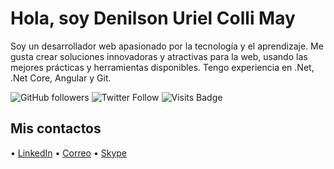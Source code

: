 # Hola, soy Denilson Uriel Colli May

Soy un desarrollador web apasionado por la tecnología y el aprendizaje. Me gusta crear soluciones innovadoras y atractivas para la web, usando las mejores prácticas y herramientas disponibles. Tengo experiencia en .Net, .Net Core, Angular y Git.

![GitHub followers](https://img.shields.io/github/followers/juanperez?style=social) ![Twitter Follow](https://img.shields.io/twitter/follow/juanperez?style=social) ![Visits Badge](https://badges.pufler.dev/visits/juanperez/juanperez)

## Mis contactos

•  [LinkedIn](https://join.skype.com/invite/lVXbMLMtMz0X)
•  [Correo](denilsoncolli37@gmail.com)
•  [Skype](https://instagram.com/juanperez)
